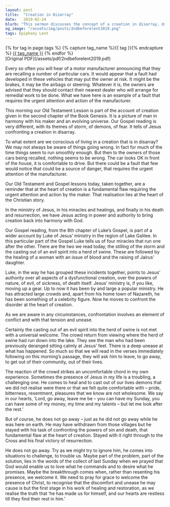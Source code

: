 ```yaml
---
layout: post
title:  "Creation in Disarray"
date:   2019-02-24
blurb: "This sermon discusses the concept of a creation in disarray, drawing parallels between a manufacturer recalling faulty cars and the need for God's intervention in a flawed world. It emphasizes Jesus' authority over all aspects of a dysfunctional creation, as demonstrated through his miracles and healings. The sermon also explores the discomfort that can come with Jesus' presence and challenges, and the ultimate healing and restoration that follows."
og_image: "/assets/img/posts/2ndbeforelent2019.png"
tags: Epiphany Lent
---    
```

<div class="tag-pills">
  {% for tag in page.tags %}
    {% capture tag_name %}{{ tag }}{% endcapture %}
    <a href="{{ site.baseurl }}/tag/{{ tag_name }}" class="tag-pill">{{ tag_name }}</a>
  {% endfor %}
</div>
[Original PDF](/assets/pdf/2ndbeforelent2019.pdf)

Every so often you will hear of a motor manufacturer announcing that they are recalling a number of particular cars. It would appear that a fault had developed in these vehicles that may put the owner at risk. It might be the brakes, it may be the airbags or steering. Whatever it is, the owners are advised that they should contact their nearest dealer who will arrange for remedial work to be done. What we have here is an example of a fault that requires the urgent attention and action of the manufacturer.

This morning our Old Testament Lesson is part of the account of creation given in the second chapter of the Book Genesis. It is a picture of man in harmony with his maker and an evolving universe. Our Gospel reading is very different, with its themes of storm, of demons, of fear. It tells of Jesus confronting a creation in disarray.

To what extent are we conscious of living in a creation that is in disarray? We may not always be aware of things going wrong. In fact for much of the time things seem to run smoothly enough. But then to the owners of those cars being recalled, nothing seems to be wrong. The car looks OK in front of the house, it is comfortable to drive. But there could be a fault that few would notice that could be a source of danger, that requires the urgent attention of the manufacturer.

Our Old Testament and Gospel lessons today, taken together, are a reminder that at the heart of creation is a fundamental flaw requiring the urgent attention and action by the maker. That realisation lies at the heart of the Christian story.

In the ministry of Jesus, in his miracles and healings, and finally in his death and resurrection, we have Jesus acting in power and authority to bring creation back into harmony with God.

Our Gospel reading, from the 8th chapter of Luke’s Gospel, is part of a wider account by Luke of Jesus’ ministry in the region of Lake Galilee. In this particular part of the Gospel Luke tells us of four miracles that run one after the other. There are the two we read today, the stilling of the storm and the casting out of an evil spirit into a herd of swine. These are followed by the healing of a woman with an issue of blood and the raising of Jairus’ daughter.

Luke, in the way he has grouped these incidents together, points to Jesus’ authority over all aspects of a dysfunctional creation, over the powers of nature, of evil, of sickness, of death itself. Jesus’ ministry is, if you like, moving up a gear. Up to now it has been by and large a popular ministry. He has attracted large crowds and, apart from his home town of Nazareth, he has been something of a celebrity figure. Now he moves to confront the disorder at the heart of creation.

As we are aware in any circumstances, confrontation involves an element of conflict and with that tension and unease.

Certainly the casting out of an evil spirit into the herd of swine is not met with a universal welcome. The crowd return from viewing where the herd of swine had run down into the lake. They see the man who had been previously deranged sitting calmly at Jesus’ feet. There is a deep unease at what has happened. So much so that we will read in the verses immediately following on this morning’s passage, they will ask him to leave, to go away, to get out of their community, out of their lives.

The reaction of the crowd strikes an uncomfortable chord in my own experience. Sometimes the presence of Jesus in my life is a troubling, a challenging one. He comes to heal and to cast out of our lives demons that we did not realise were there or that we felt quite comfortable with – pride, bitterness, resentment, pleasures that we know are not wholesome. We say in our hearts, ‘Lord, go away, leave me be – you can have my Sunday, you can have some of my money, my time and my talents – but let me look after the rest.’

But of course, he does not go away – just as he did not go away while he was here on earth. He may have withdrawn from those villages but he stayed with his task of confronting the powers of sin and death, that fundamental flaw at the heart of creation. Stayed with it right through to the Cross and his final victory of resurrection.

He does not go away. Try as we might try to ignore him, he comes into situations to challenge, to trouble us. Maybe part of the problem, part of the solution, lies in the words of the collect of last Sunday when we prayed that God would enable us to love what he commands and to desire what he promises. Maybe the breakthrough comes when, rather than resenting his presence, we welcome it. We need to pray for grace to welcome the presence of Christ, to recognise that the discomfort and unease he may cause is but the first stage in his work of healing and restoration, as we realise the truth that ‘he has made us for himself, and our hearts are restless till they find their rest in him.’
